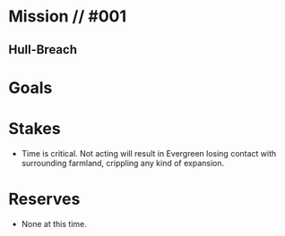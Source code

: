 # Mission // #001
## Hull-Breach
# Goals

# Stakes
- Time is critical. Not acting will result in Evergreen losing contact with surrounding farmland, crippling any kind of expansion.

# Reserves
- None at this time.